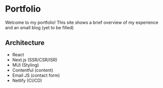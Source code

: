# Portfolio
Welcome to my portfolio! This site shows a brief overview of my experience and an small blog (yet to be filled)

## Architecture

- React
- Next.js (SSR/CSR/ISR)
- MUI (Styling)
- Contentful (content)
- Email JS (contact form)
- Netlify (CI/CD)
